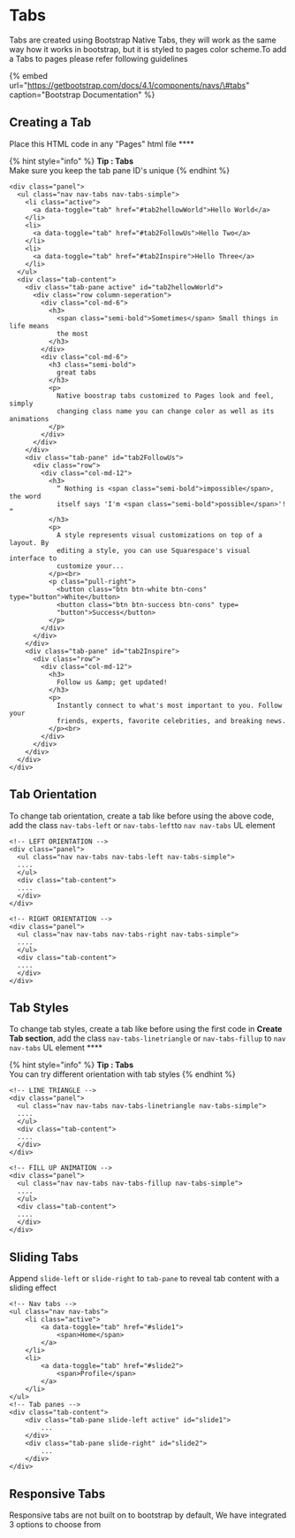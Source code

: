 # Tabs

Tabs are created using Bootstrap Native Tabs, they will work as the same way how it works in bootstrap, but it is styled to pages color scheme.To add a Tabs to pages please refer following guidelines

{% embed url="https://getbootstrap.com/docs/4.1/components/navs/\#tabs" caption="Bootstrap Documentation" %}

## **Creating a Tab**

Place this HTML code in any "Pages" html file ****

{% hint style="info" %}
**Tip : Tabs**   
Make sure you keep the tab pane ID's unique
{% endhint %}

```markup
<div class="panel">
  <ul class="nav nav-tabs nav-tabs-simple">
    <li class="active">
      <a data-toggle="tab" href="#tab2hellowWorld">Hello World</a>
    </li>
    <li>
      <a data-toggle="tab" href="#tab2FollowUs">Hello Two</a>
    </li>
    <li>
      <a data-toggle="tab" href="#tab2Inspire">Hello Three</a>
    </li>
  </ul>
  <div class="tab-content">
    <div class="tab-pane active" id="tab2hellowWorld">
      <div class="row column-seperation">
        <div class="col-md-6">
          <h3>
            <span class="semi-bold">Sometimes</span> Small things in life means
            the most
          </h3>
        </div>
        <div class="col-md-6">
          <h3 class="semi-bold">
            great tabs
          </h3>
          <p>
            Native boostrap tabs customized to Pages look and feel, simply
            changing class name you can change color as well as its animations
          </p>
        </div>
      </div>
    </div>
    <div class="tab-pane" id="tab2FollowUs">
      <div class="row">
        <div class="col-md-12">
          <h3>
            “ Nothing is <span class="semi-bold">impossible</span>, the word
            itself says 'I'm <span class="semi-bold">possible</span>'! ”
          </h3>
          <p>
            A style represents visual customizations on top of a layout. By
            editing a style, you can use Squarespace's visual interface to
            customize your...
          </p><br>
          <p class="pull-right">
            <button class="btn btn-white btn-cons" type="button">White</button>
            <button class="btn btn-success btn-cons" type=
            "button">Success</button>
          </p>
        </div>
      </div>
    </div>
    <div class="tab-pane" id="tab2Inspire">
      <div class="row">
        <div class="col-md-12">
          <h3>
            Follow us &amp; get updated!
          </h3>
          <p>
            Instantly connect to what's most important to you. Follow your
            friends, experts, favorite celebrities, and breaking news.
          </p><br>
        </div>
      </div>
    </div>
  </div>
</div>
```

## **Tab Orientation**

To change tab orientation, create a tab like before using the above code, add the class `nav-tabs-left` or `nav-tabs-left`to `nav nav-tabs` UL element

```markup
<!-- LEFT ORIENTATION -->
<div class="panel">
  <ul class="nav nav-tabs nav-tabs-left nav-tabs-simple">
  ....
  </ul>
  <div class="tab-content">
  ....
  </div>
</div>

<!-- RIGHT ORIENTATION -->
<div class="panel">
  <ul class="nav nav-tabs nav-tabs-right nav-tabs-simple">
  ....
  </ul>
  <div class="tab-content">
  ....
  </div>
</div>
```

## **Tab Styles**

To change tab styles, create a tab like before using the first code in **Create Tab section**, add the class `nav-tabs-linetriangle` or `nav-tabs-fillup` to `nav nav-tabs` UL element ****

{% hint style="info" %}
**Tip : Tabs**  
You can try different orientation with tab styles
{% endhint %}

```markup
<!-- LINE TRIANGLE -->
<div class="panel">
  <ul class="nav nav-tabs nav-tabs-linetriangle nav-tabs-simple">
  ....
  </ul>
  <div class="tab-content">
  ....
  </div>
</div>

<!-- FILL UP ANIMATION -->
<div class="panel">
  <ul class="nav nav-tabs nav-tabs-fillup nav-tabs-simple">
  ....
  </ul>
  <div class="tab-content">
  ....
  </div>
</div>
```

## **Sliding Tabs**

Append `slide-left` or `slide-right` to `tab-pane` to reveal tab content with a sliding effect

```markup
<!-- Nav tabs -->
<ul class="nav nav-tabs">
    <li class="active">
        <a data-toggle="tab" href="#slide1">
            <span>Home</span>
        </a>
    </li>
    <li>
        <a data-toggle="tab" href="#slide2">
            <span>Profile</span>
        </a>
    </li>
</ul>
<!-- Tab panes -->
<div class="tab-content">
    <div class="tab-pane slide-left active" id="slide1">
        ...
    </div>
    <div class="tab-pane slide-right" id="slide2">
        ...
    </div>
</div>
```

## **Responsive Tabs**

Responsive tabs are not built on to bootstrap by default, We have integrated 3 options to choose from




